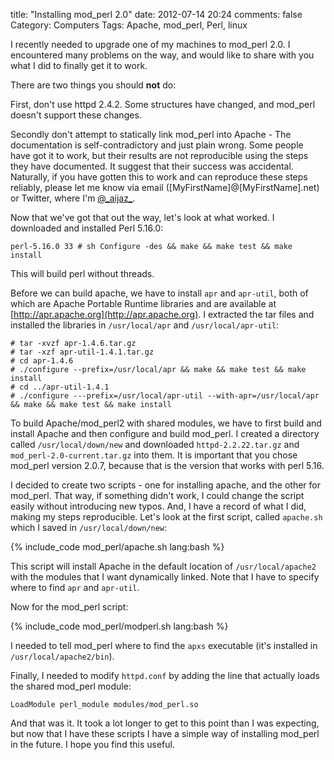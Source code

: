 title: "Installing mod_perl 2.0"
date: 2012-07-14 20:24
comments: false
Category: Computers
Tags: Apache, mod_perl, Perl, linux

I recently needed to upgrade one of my machines to mod_perl 2.0.  I
encountered many problems on the way, and would like to share with you
what I did to finally get it to work.

<!-- more -->

There are two things you should **not** do:

First, don't use httpd 2.4.2.  Some structures have changed, and mod_perl
doesn't support these changes.

Secondly don't attempt to statically link mod_perl into Apache - The
documentation is self-contradictory and just plain wrong.  Some people
have got it to work, but their results are not reproducible using the
steps they have documented. It suggest that their success was accidental.
Naturally, if you have gotten this to work and can reproduce these steps
reliably, please let me know via email ([MyFirstName]@[MyFirstName].net)
or Twitter, where I'm [@\_aijaz\_](http://www.twitter.com/_aijaz_).

Now that we've got that out the way, let's look at what worked.  I
downloaded and installed Perl 5.16.0:

    perl-5.16.0 33 # sh Configure -des && make && make test && make install

This will build perl without threads.

Before we can build apache, we have to install ```apr``` and
 ```apr-util```, both of which are Apache Portable Runtime libraries and are
available at [http://apr.apache.org](http://apr.apache.org).  I extracted
the tar files and installed the libraries in ```/usr/local/apr```
and ```/usr/local/apr-util```:

    # tar -xvzf apr-1.4.6.tar.gz 
    # tar -xzf apr-util-1.4.1.tar.gz
    # cd apr-1.4.6
    # ./configure --prefix=/usr/local/apr && make && make test && make install
    # cd ../apr-util-1.4.1
    # ./configure ---prefix=/usr/local/apr-util --with-apr=/usr/local/apr && make && make test && make install


To build Apache/mod_perl2 with shared modules, we have to first build and
install Apache and then configure and build mod_perl.  I created a
directory called ```/usr/local/down/new``` and downloaded 
 ```httpd-2.2.22.tar.gz``` and ```mod_perl-2.0-current.tar.gz``` into
them.  It is important that you chose mod_perl version 2.0.7, because that
is the version that works with perl 5.16.


I decided to create two scripts - one for installing apache, and the other
for mod_perl.  That way, if something didn't work, I could change the
script easily without introducing new typos.  And, I have a record of what
I did, making my steps reproducible.  Let's look at the first script,
called ```apache.sh``` which I saved in ```/usr/local/down/new```:

{% include_code mod_perl/apache.sh lang:bash %}

This script will install Apache in the default location of
 ```/usr/local/apache2``` with the modules that I want dynamically linked.
Note that I have to specify where to find ```apr``` and ```apr-util```.  

Now for the mod_perl script:

{% include_code mod_perl/modperl.sh lang:bash %}

I needed to tell mod_perl where to find the ```apxs``` executable (it's
installed in ```/usr/local/apache2/bin```).

Finally, I needed to modify ```httpd.conf``` by adding the line that
actually loads the shared mod_perl module: 
    
    LoadModule perl_module modules/mod_perl.so                                                                                             

And that was it.  It took a lot longer to get to this point than I was
expecting, but now that I have these scripts I have a simple way of
installing mod_perl in the future.  I hope you find this useful.    
